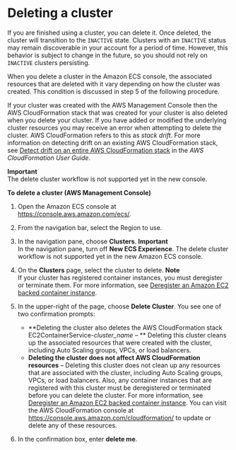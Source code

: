 # Deleting a cluster<a name="delete_cluster"></a>

If you are finished using a cluster, you can delete it\. Once deleted, the cluster will transition to the `INACTIVE` state\. Clusters with an `INACTIVE` status may remain discoverable in your account for a period of time\. However, this behavior is subject to change in the future, so you should not rely on `INACTIVE` clusters persisting\.

When you delete a cluster in the Amazon ECS console, the associated resources that are deleted with it vary depending on how the cluster was created\. This condition is discussed in step 5 of the following procedure\.

If your cluster was created with the AWS Management Console then the AWS CloudFormation stack that was created for your cluster is also deleted when you delete your cluster\. If you have added or modified the underlying cluster resources you may receive an error when attempting to delete the cluster\. AWS CloudFormation refers to this as *stack drift*\. For more information on detecting drift on an existing AWS CloudFormation stack, see [Detect drift on an entire AWS CloudFormation stack](https://docs.aws.amazon.com/AWSCloudFormation/latest/UserGuide/detect-drift-stack.html) in the *AWS CloudFormation User Guide*\.

**Important**  
The delete cluster workflow is not supported yet in the new console\.

**To delete a cluster \(AWS Management Console\)**

1. Open the Amazon ECS console at [https://console\.aws\.amazon\.com/ecs/](https://console.aws.amazon.com/ecs/)\.

1. From the navigation bar, select the Region to use\.

1. In the navigation pane, choose **Clusters**\.
**Important**  
In the navigation pane, turn off **New ECS Experience**\. The delete cluster workflow is not supported yet in the new Amazon ECS console\.

1. On the **Clusters** page, select the cluster to delete\.
**Note**  
If your cluster has registered container instances, you must deregister or terminate them\. For more information, see [Deregister an Amazon EC2 backed container instance](deregister_container_instance.md)\.

1. In the upper\-right of the page, choose **Delete Cluster**\. You see one of two confirmation prompts:
   + **Deleting the cluster also deletes the AWS CloudFormation stack EC2ContainerService\-*cluster\_name* – ** Deleting this cluster cleans up the associated resources that were created with the cluster, including Auto Scaling groups, VPCs, or load balancers\.
   + **Deleting the cluster does not affect AWS CloudFormation resources** – Deleting this cluster does not clean up any resources that are associated with the cluster, including Auto Scaling groups, VPCs, or load balancers\. Also, any container instances that are registered with this cluster must be deregistered or terminated before you can delete the cluster\. For more information, see [Deregister an Amazon EC2 backed container instance](deregister_container_instance.md)\. You can visit the AWS CloudFormation console at [https://console\.aws\.amazon\.com/cloudformation/](https://console.aws.amazon.com/cloudformation/) to update or delete any of these resources\.

1. In the confirmation box, enter **delete me**\.
